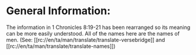 # General Information:

The information in 1 Chronicles 8:19-21 has been rearranged so its meaning can be more easily understood. All of the names here are the names of men. (See: [[rc://en/ta/man/translate/translate-versebridge]] and [[rc://en/ta/man/translate/translate-names]])

